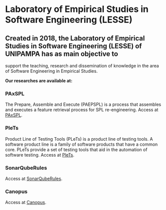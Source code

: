 #  Laboratory of Empirical Studies in Software Engineering (LESSE)

## Created in 2018, the Laboratory of Empirical Studies in Software Engineering (LESSE) of UNIPAMPA has as main objective to
support the teaching, research and dissemination of knowledge in the area of Software Engineering in Empirical Studies.

**Our researches are available at:**

### PAxSPL 
The Prepare, Assemble and Execute (PAEPSPL) is a process that assembles and executes a feature retrieval process for 
SPL re-engineering. Access at [PAxSPL](https://github.com/HestiaProject/PAxSPL).

### PleTs
Product Line of Testing Tools (PLeTs) is a product line of testing tools. A software product line is a family of software products 
that have a common core. PLeTs provide a set of testing tools that aid in the automation of software testing. 
Access at [PleTs](https://github.com/GiliSchmidt/PleTs-Testing).

### SonarQubeRules
Access at [SonarQubeRules](https://github.com/yuryalencar/SonarQubeRules).

### Canopus
Access at [Canopus](https://github.com/ProjetoDSL/Canopus).
